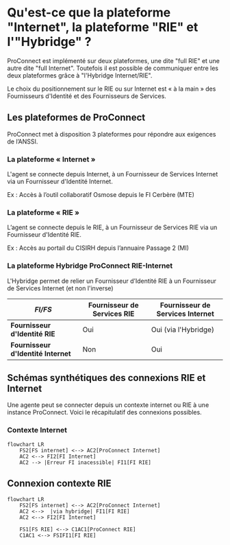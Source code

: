 # Qu'est-ce que la plateforme "Internet", la plateforme "RIE" et l'"Hybridge" ?

ProConnect est implémenté sur deux plateformes, une dite "full RIE" et une autre dite "full Internet". Toutefois il
est possible de communiquer entre les deux plateformes grâce à "l'Hybridge Internet/RIE".

Le choix du positionnement sur le RIE ou sur Internet est « à la main » des Fournisseurs d'Identité et des Fournisseurs
de Services.

## Les plateformes de ProConnect

ProConnect met à disposition 3 plateformes pour répondre aux exigences de l’ANSSI.

### La plateforme « Internet »

L'agent se connecte depuis Internet, à un Fournisseur de Services Internet via un Fournisseur d'Identité Internet.

Ex : Accès à l’outil collaboratif Osmose depuis le FI Cerbère (MTE)

### La plateforme « RIE »

L’agent se connecte depuis le RIE, à un Fournisseur de Services RIE via un Fournisseur d'Identité RIE.

Ex : Accès au portail du CISIRH depuis l’annuaire Passage 2 (MI)

### La plateforme Hybridge ProConnect RIE-Internet

L'Hybridge permet de relier un Fournisseur d’Identité RIE à un Fournisseur de Services Internet (et non l'inverse)

| *FI/FS*                             | Fournisseur de Services RIE | Fournisseur de Services Internet |
|-------------------------------------|-----------------------------|----------------------------------| 
| **Fournisseur d'Identité RIE**      | Oui                         | Oui (via l'Hybridge)             |
| **Fournisseur d'Identité Internet** | Non                         | Oui                              |

## Schémas synthétiques des connexions RIE et Internet

Une agente peut se connecter depuis un contexte internet ou RIE à une instance ProConnect. Voici le récapitulatif des connexions possibles.

### Contexte Internet
```mermaid
flowchart LR
    FS2[FS internet] <--> AC2[ProConnect Internet]
    AC2 <--> FI2[FI Internet]
    AC2 --> |Erreur FI inacessible| FI1[FI RIE]
```
## Connexion contexte RIE
```mermaid
flowchart LR    
    FS2[FS internet] <--> AC2[ProConnect Internet]
    AC2 <-->  |via hybridge| FI1[FI RIE]
    AC2 <--> FI2[FI Internet]
    
    FS1[FS RIE] <--> C1AC1[ProConnect RIE]
    C1AC1 <--> FSIFI1[FI RIE]
    
```
